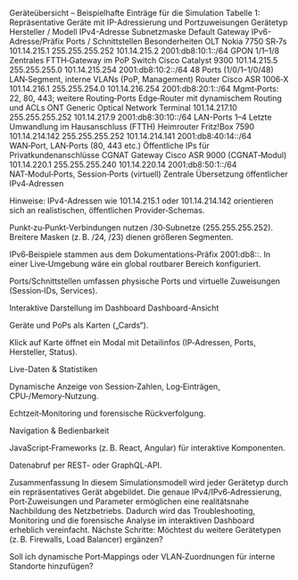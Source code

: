 Geräteübersicht – Beispielhafte Einträge für die Simulation
Tabelle 1: Repräsentative Geräte mit IP-Adressierung und Portzuweisungen
Gerätetyp
Hersteller / Modell
IPv4-Adresse
Subnetzmaske
Default Gateway
IPv6-Adresse/Präfix
Ports / Schnittstellen
Besonderheiten
OLT
Nokia 7750 SR‑7s
101.14.215.1
255.255.255.252
101.14.215.2
2001:db8:10:1::/64
GPON 1/1–1/8
Zentrales FTTH‑Gateway im PoP
Switch
Cisco Catalyst 9300
101.14.215.5
255.255.255.0
101.14.215.254
2001:db8:10:2::/64
48 Ports (1/0/1–1/0/48)
LAN‑Segment, interne VLANs (PoP, Management)
Router
Cisco ASR 1006‑X
101.14.216.1
255.255.254.0
101.14.216.254
2001:db8:20:1::/64
Mgmt‑Ports: 22, 80, 443; weitere Routing‑Ports
Edge‑Router mit dynamischem Routing und ACLs
ONT
Generic Optical Network Terminal
101.14.217.10
255.255.255.252
101.14.217.9
2001:db8:30:10::/64
LAN-Ports 1–4
Letzte Umwandlung im Hausanschluss (FTTH)
Heimrouter
Fritz!Box 7590
101.14.214.142
255.255.255.252
101.14.214.141
2001:db8:40:14::/64
WAN‑Port, LAN‑Ports (80, 443 etc.)
Öffentliche IPs für Privatkundenanschlüsse
CGNAT Gateway
Cisco ASR 9000 (CGNAT‑Modul)
101.14.220.1
255.255.255.240
101.14.220.14
2001:db8:50:1::/64
NAT‑Modul‑Ports, Session‑Ports (virtuell)
Zentrale Übersetzung öffentlicher IPv4‑Adressen

Hinweise:
IPv4-Adressen wie 101.14.215.1 oder 101.14.214.142 orientieren sich an realistischen, öffentlichen Provider‑Schemas.


Punkt‑zu‑Punkt‑Verbindungen nutzen /30‑Subnetze (255.255.255.252). Breitere Masken (z. B. /24, /23) dienen größeren Segmenten.


IPv6‑Beispiele stammen aus dem Dokumentations‑Präfix 2001:db8::. In einer Live‑Umgebung wäre ein global routbarer Bereich konfiguriert.


Ports/Schnittstellen umfassen physische Ports und virtuelle Zuweisungen (Session‑IDs, Services).



Interaktive Darstellung im Dashboard
Dashboard-Ansicht


Geräte und PoPs als Karten („Cards“).


Klick auf Karte öffnet ein Modal mit Detailinfos (IP‑Adressen, Ports, Hersteller, Status).


Live-Daten & Statistiken


Dynamische Anzeige von Session‑Zahlen, Log‑Einträgen, CPU‑/Memory‑Nutzung.


Echtzeit‑Monitoring und forensische Rückverfolgung.


Navigation & Bedienbarkeit


JavaScript‑Frameworks (z. B. React, Angular) für interaktive Komponenten.


Datenabruf per REST- oder GraphQL‑API.



Zusammenfassung
In diesem Simulationsmodell wird jeder Gerätetyp durch ein repräsentatives Gerät abgebildet. Die genaue IPv4/IPv6‑Adressierung, Port‑Zuweisungen und Parameter ermöglichen eine realitätsnahe Nachbildung des Netzbetriebs. Dadurch wird das Troubleshooting, Monitoring und die forensische Analyse im interaktiven Dashboard erheblich vereinfacht.
Nächste Schritte:
Möchtest du weitere Gerätetypen (z. B. Firewalls, Load Balancer) ergänzen?


Soll ich dynamische Port‑Mappings oder VLAN‑Zuordnungen für interne Standorte hinzufügen?


